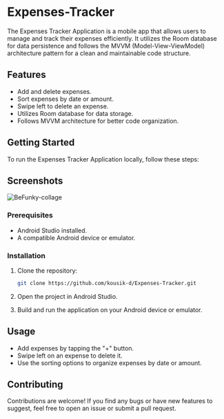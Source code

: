 # Expenses-Tracker

The Expenses Tracker Application is a mobile app that allows users to manage and track their expenses efficiently. It utilizes the Room database for data persistence and follows the MVVM (Model-View-ViewModel) architecture pattern for a clean and maintainable code structure.

## Features

- Add and delete expenses.
- Sort expenses by date or amount.
- Swipe left to delete an expense.
- Utilizes Room database for data storage.
- Follows MVVM architecture for better code organization.

## Getting Started

To run the Expenses Tracker Application locally, follow these steps:
## Screenshots
![BeFunky-collage](https://github.com/kousik-d/Expenses-Tracker/assets/102245014/5e57879a-7559-4bd4-91cf-ff1c335383d8)





### Prerequisites

- Android Studio installed.
- A compatible Android device or emulator.

### Installation

1. Clone the repository:

    ```bash
    git clone https://github.com/kousik-d/Expenses-Tracker.git
    ```

2. Open the project in Android Studio.

3. Build and run the application on your Android device or emulator.

## Usage

- Add expenses by tapping the "+" button.
- Swipe left on an expense to delete it.
- Use the sorting options to organize expenses by date or amount.

## Contributing

Contributions are welcome! If you find any bugs or have new features to suggest, feel free to open an issue or submit a pull request.

